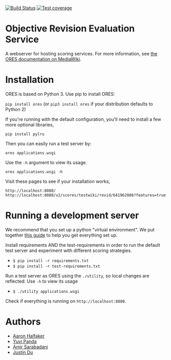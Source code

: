 [![Build Status](https://travis-ci.org/wiki-ai/ores.svg)](https://travis-ci.org/wiki-ai/ores)
[![Test coverage](https://codecov.io/gh/wiki-ai/ores/branch/master/graph/badge.svg)](https://codecov.io/gh/wiki-ai/ores)

Objective Revision Evaluation Service
=====================================
A webserver for hosting scoring services. For more information, see [the ORES documentation on MediaWiki](https://mediawiki.org/wiki/ORES).

Installation
============
ORES is based on Python 3. Use pip to install ORES:

``pip install ores`` (or ``pip3 install ores`` if your distribution defaults to Python 2)

If you're running with the default configuration, you'll need to install a few more optional libraries,

``pip install pylru``

Then you can easily run a test server by:

``ores applications.wsgi``

Use the ``-h`` argument to view its usage.

``ores applications.wsgi -h``

Visit these pages to see if your installation works,

``http://localhost:8080/``
``http://localhost:8080/v2/scores/testwiki/revid/641962088?features=true``

Running a development server
============================
We recommend that you set up a python "virtual environment".  We put together
[this guide](https://gist.github.com/halfak/9f4830895496af9e9731) to help you
get everything set up.  

Install requirements AND the test-requirements in order to run the default
test server and experiment with different scoring strategies.

* `$ pip install -r requirements.txt`
* `$ pip install -r test-requirements.txt`

Run a test server as ORES using the `./utility`, so local changes are
reflected: Use `-h` to view its usage

* `$ ./utility applications.wsgi`

Check if everything is running on `http://localhost:8080`.

Authors
=======
* [Aaron Halfaker](https://github.com/halfak)
* [Yuvi Panda](https://github.com/yuvipanda)
* [Amir Sarabadani](https://github.com/Ladsgroup)
* [Justin Du](https://github.com/mdew192837)
